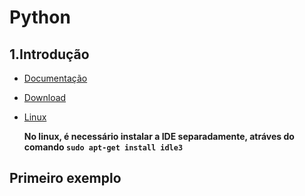 # Python #

## 1.Introdução

- [Documentação](https://docs.python.org/3/ "Documentação")
- [Download](https://www.python.org/downloads/ "Download")
- 	[Linux](https://www.vivaolinux.com.br/dica/Como-instalar-o-Python-351 "Instalação no Linux Dica")

	**No linux, é necessário instalar a IDE separadamente, atráves do comando `sudo apt-get install idle3`**

## Primeiro exemplo




	
